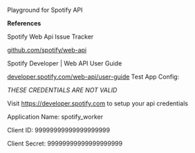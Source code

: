 Playground for Spotify API 

__References__

Spotify Web Api Issue Tracker 

[github.com/spotify/web-api](https://github.com/spotify/web-api)

Spotify Developer | Web API User Guide 

[developer.spotify.com/web-api/user-guide](https://developer.spotify.com/web-api/user-guide)
Test App Config:


*THESE CREDENTIALS ARE NOT VALID*

Visit https://developer.spotify.com to setup your api credentials

Application Name: spotify_worker


Client ID: 99999999999999999999


Client Secret: 99999999999999999999
